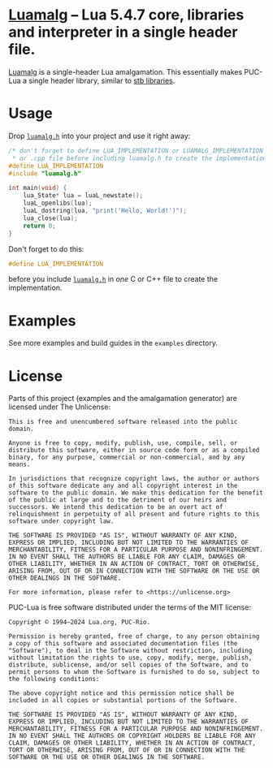 # [Luamalg](/luamalg.h) – Lua 5.4.7 core, libraries and interpreter in a single header file.

[Luamalg](/luamalg.h) is a single-header Lua amalgamation. This essentially makes PUC-Lua a single header library, similar to [stb libraries](https://github.com/nothings/stb).

# Usage

Drop [`luamalg.h`](/luamalg.h) into your project and use it right away:

```c
/* don't forget to define LUA_IMPLEMENTATION or LUAMALG_IMPLEMENTATION in ONE .c
 * or .cpp file before including luamalg.h to create the implementation */
#define LUA_IMPLEMENTATION
#include "luamalg.h"

int main(void) {
    lua_State* lua = luaL_newstate();
    luaL_openlibs(lua);
    luaL_dostring(lua, "print('Hello, World!')");
    lua_close(lua);
    return 0;
}
```

Don't forget to do this:
```c
#define LUA_IMPLEMENTATION
```
before you include [`luamalg.h`](/luamalg.h) in *one* C or C++ file to create the implementation.

# Examples

See more examples and build guides in the `examples` directory.

# License

Parts of this project (examples and the amalgamation generator) are licensed under The Unlicense:

```
This is free and unencumbered software released into the public domain.

Anyone is free to copy, modify, publish, use, compile, sell, or
distribute this software, either in source code form or as a compiled
binary, for any purpose, commercial or non-commercial, and by any
means.

In jurisdictions that recognize copyright laws, the author or authors
of this software dedicate any and all copyright interest in the
software to the public domain. We make this dedication for the benefit
of the public at large and to the detriment of our heirs and
successors. We intend this dedication to be an overt act of
relinquishment in perpetuity of all present and future rights to this
software under copyright law.

THE SOFTWARE IS PROVIDED "AS IS", WITHOUT WARRANTY OF ANY KIND,
EXPRESS OR IMPLIED, INCLUDING BUT NOT LIMITED TO THE WARRANTIES OF
MERCHANTABILITY, FITNESS FOR A PARTICULAR PURPOSE AND NONINFRINGEMENT.
IN NO EVENT SHALL THE AUTHORS BE LIABLE FOR ANY CLAIM, DAMAGES OR
OTHER LIABILITY, WHETHER IN AN ACTION OF CONTRACT, TORT OR OTHERWISE,
ARISING FROM, OUT OF OR IN CONNECTION WITH THE SOFTWARE OR THE USE OR
OTHER DEALINGS IN THE SOFTWARE.

For more information, please refer to <https://unlicense.org>
```

PUC-Lua is free software distributed under the terms of the MIT license:

```
Copyright © 1994–2024 Lua.org, PUC-Rio.

Permission is hereby granted, free of charge, to any person obtaining a copy of this software and associated documentation files (the "Software"), to deal in the Software without restriction, including without limitation the rights to use, copy, modify, merge, publish, distribute, sublicense, and/or sell copies of the Software, and to permit persons to whom the Software is furnished to do so, subject to the following conditions:

The above copyright notice and this permission notice shall be included in all copies or substantial portions of the Software.

THE SOFTWARE IS PROVIDED "AS IS", WITHOUT WARRANTY OF ANY KIND, EXPRESS OR IMPLIED, INCLUDING BUT NOT LIMITED TO THE WARRANTIES OF MERCHANTABILITY, FITNESS FOR A PARTICULAR PURPOSE AND NONINFRINGEMENT. IN NO EVENT SHALL THE AUTHORS OR COPYRIGHT HOLDERS BE LIABLE FOR ANY CLAIM, DAMAGES OR OTHER LIABILITY, WHETHER IN AN ACTION OF CONTRACT, TORT OR OTHERWISE, ARISING FROM, OUT OF OR IN CONNECTION WITH THE SOFTWARE OR THE USE OR OTHER DEALINGS IN THE SOFTWARE. 
```

